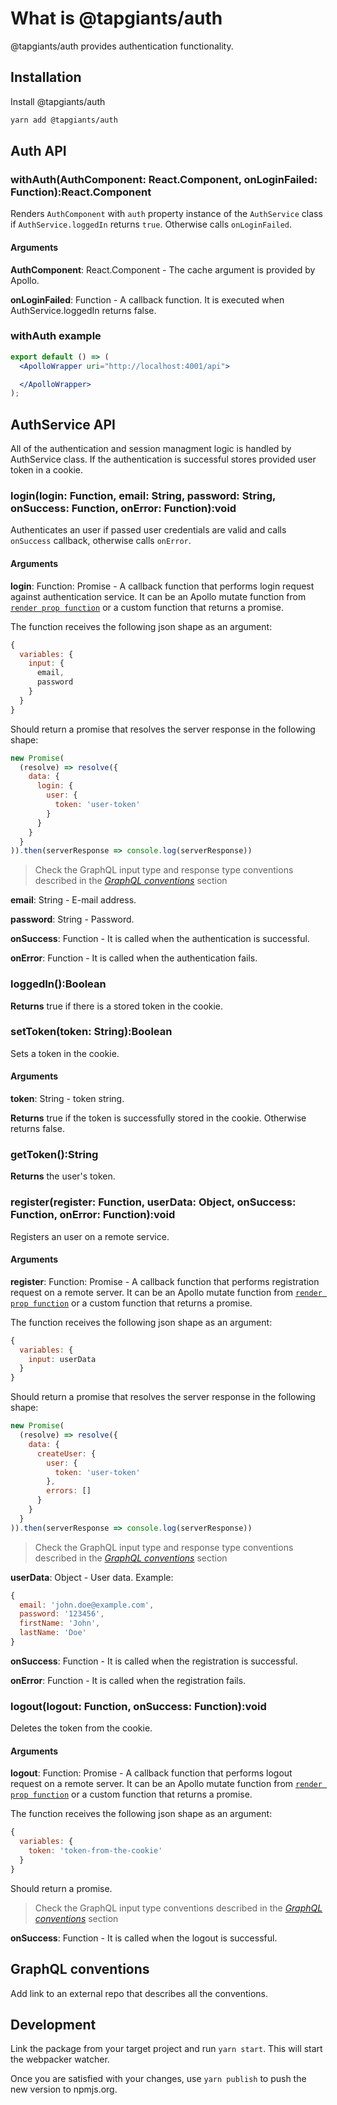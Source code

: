 # What is @tapgiants/auth

@tapgiants/auth provides authentication functionality.

## Installation

Install @tapgiants/auth

```bash
yarn add @tapgiants/auth
```

## Auth API

### withAuth(AuthComponent: React.Component, onLoginFailed: Function):React.Component

Renders `AuthComponent` with `auth` property instance of the `AuthService` class if `AuthService.loggedIn` returns `true`. Otherwise calls `onLoginFailed`.

#### Arguments

**AuthComponent**: React.Component - The cache argument is provided by Apollo.

**onLoginFailed**: Function - A callback function. It is executed when AuthService.loggedIn returns false.

### withAuth example
```jsx
export default () => (
  <ApolloWrapper uri="http://localhost:4001/api">

  </ApolloWrapper>
);
```

## AuthService API

All of the authentication and session managment logic is handled by AuthService class.
If the authentication is successful stores provided user token in a cookie.

### login(login: Function, email: String, password: String, onSuccess: Function, onError: Function):void

Authenticates an user if passed user credentials are valid and calls `onSuccess` callback, otherwise calls `onError`.

#### Arguments

**login**: Function: Promise - A callback function that performs login request against authentication service. It can be an Apollo mutate function from [`render prop function`](https://www.apollographql.com/docs/react/essentials/mutations.html#render-prop) or a custom function that returns a promise.

The function receives the following json shape as an argument:
```js
{
  variables: {
    input: {
      email,
      password
    }
  }
}
```

Should return a promise that resolves the server response in the following shape:
```js
new Promise(
  (resolve) => resolve({
    data: {
      login: {
        user: {
          token: 'user-token'
        }
      }
    }
  }
)).then(serverResponse => console.log(serverResponse))
```
>Check the GraphQL input type and response type conventions described in the [*GraphQL conventions*](#graphql-conventions) section

**email**: String - E-mail address.

**password**: String - Password.

**onSuccess**: Function - It is called when the authentication is successful.

**onError**: Function - It is called when the authentication fails.

### loggedIn():Boolean

**Returns** true if there is a stored token in the cookie.

### setToken(token: String):Boolean

Sets a token in the cookie.

#### Arguments

**token**: String - token string.

**Returns** true if the token is successfully stored in the cookie. Otherwise returns false.

### getToken():String

**Returns** the user's token.

### register(register: Function, userData: Object, onSuccess: Function, onError: Function):void

Registers an user on a remote service.

#### Arguments

**register**: Function: Promise - A callback function that performs registration request on a remote server. It can be an Apollo mutate function from [`render prop function`](https://www.apollographql.com/docs/react/essentials/mutations.html#render-prop) or a custom function that returns a promise.

The function receives the following json shape as an argument:
```js
{
  variables: {
    input: userData
  }
}
```

Should return a promise that resolves the server response in the following shape:
```js
new Promise(
  (resolve) => resolve({
    data: {
      createUser: {
        user: {
          token: 'user-token'
        },
        errors: []
      }
    }
  }
)).then(serverResponse => console.log(serverResponse))
```
>Check the GraphQL input type and response type conventions described in the [*GraphQL conventions*](#graphql-conventions) section

**userData**: Object - User data.
Example:
```js
{
  email: 'john.doe@example.com',
  password: '123456',
  firstName: 'John',
  lastName: 'Doe'
}
```

**onSuccess**: Function - It is called when the registration is successful.

**onError**: Function - It is called when the registration fails.

### logout(logout: Function, onSuccess: Function):void

Deletes the token from the cookie.

#### Arguments

**logout**: Function: Promise - A callback function that performs logout request on a remote server. It can be an Apollo mutate function from [`render prop function`](https://www.apollographql.com/docs/react/essentials/mutations.html#render-prop) or a custom function that returns a promise.

The function receives the following json shape as an argument:
```js
{
  variables: {
    token: 'token-from-the-cookie'
  }
}
```

Should return a promise.
>Check the GraphQL input type conventions described in the [*GraphQL conventions*](#graphql-conventions) section

**onSuccess**: Function - It is called when the logout is successful.

## GraphQL conventions

Add link to an external repo that describes all the conventions.

## Development

Link the package from your target project and run `yarn start`. This will start the webpacker watcher.

Once you are satisfied with your changes, use `yarn publish` to push the new version to npmjs.org.
